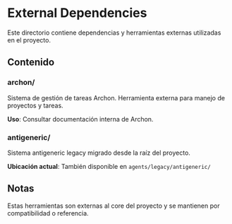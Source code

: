 # External Dependencies

Este directorio contiene dependencias y herramientas externas utilizadas en el proyecto.

## Contenido

### archon/
Sistema de gestión de tareas Archon. Herramienta externa para manejo de proyectos y tareas.

**Uso**: Consultar documentación interna de Archon.

### antigeneric/
Sistema antigeneric legacy migrado desde la raíz del proyecto.

**Ubicación actual**: También disponible en `agents/legacy/antigeneric/`

## Notas

Estas herramientas son externas al core del proyecto y se mantienen por compatibilidad o referencia.
